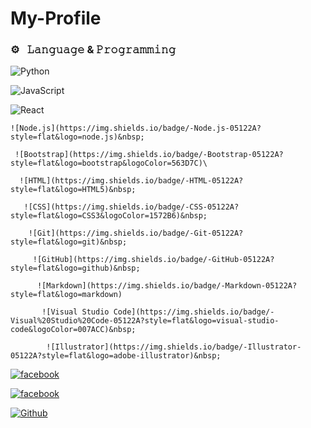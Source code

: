 # My-Profile



  ### ⚙️ &nbsp; 𝙻𝚊𝚗𝚐𝚞𝚊𝚐𝚎 & 𝙿𝚛𝚘𝚐𝚛𝚊𝚖𝚖𝚒𝚗𝚐

 

 ![Python](https://img.shields.io/badge/-Python-05122A?style=flat&logo=python)&nbsp; 

  ![JavaScript](https://img.shields.io/badge/-JavaScript-05122A?style=flat&logo=javascript)&nbsp; 

   ![React](https://img.shields.io/badge/-React-05122A?style=flat&logo=react)&nbsp; 

    ![Node.js](https://img.shields.io/badge/-Node.js-05122A?style=flat&logo=node.js)&nbsp; 

     ![Bootstrap](https://img.shields.io/badge/-Bootstrap-05122A?style=flat&logo=bootstrap&logoColor=563D7C)\ 

      ![HTML](https://img.shields.io/badge/-HTML-05122A?style=flat&logo=HTML5)&nbsp; 

       ![CSS](https://img.shields.io/badge/-CSS-05122A?style=flat&logo=CSS3&logoColor=1572B6)&nbsp; 

        ![Git](https://img.shields.io/badge/-Git-05122A?style=flat&logo=git)&nbsp; 

         ![GitHub](https://img.shields.io/badge/-GitHub-05122A?style=flat&logo=github)&nbsp; 

          ![Markdown](https://img.shields.io/badge/-Markdown-05122A?style=flat&logo=markdown) 

           ![Visual Studio Code](https://img.shields.io/badge/-Visual%20Studio%20Code-05122A?style=flat&logo=visual-studio-code&logoColor=007ACC)&nbsp; 

            ![Illustrator](https://img.shields.io/badge/-Illustrator-05122A?style=flat&logo=adobe-illustrator)&nbsp; 

             

[![facebook](https://img.shields.io/badge/facebook-Mehadi_Hasan_Shanto-lightgreen.svg?style=for-the-badge&logo=python.svg)](https://www.facebook.com/THA.BLACK.SHADOW)

[![facebook](https://img.shields.io/badge/facebook-PAGE:_BLACK_SHADOW-lightgreen.svg?style=for-the-badge&logo=python.svg)](https://www.facebook.com/BLACK.SHADOW.0021)

 

 

 

 [![Github](https://img.shields.io/badge/Github-SHANTO-143green?style=for-the-badge&logo=github)](https://github.com/Mehadi-Hasan-Shanto)
